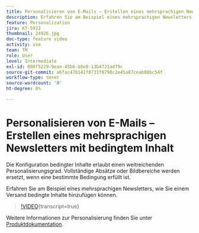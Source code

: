 ```yaml
---
title: Personalisieren von E-Mails – Erstellen eines mehrsprachigen Newsletters mit bedingtem Inhalt
description: Erfahren Sie am Beispiel eines mehrsprachigen Newsletters, wie Sie einem Versand bedingte Inhalte hinzufügen können.
feature: Personalization
jira: KT-5922
thumbnail: 24926.jpg
doc-type: feature video
activity: use
team: TM
role: User
level: Intermediate
exl-id: 080f5229-9eae-45b6-b0e0-13b4721ad79c
source-git-commit: a6fac47b141f8731f8798c2e45a87ceab08bc54f
workflow-type: tm+mt
source-wordcount: '0'
ht-degree: 0%

---
```


# Personalisieren von E-Mails – Erstellen eines mehrsprachigen Newsletters mit bedingtem Inhalt

Die Konfiguration bedingter Inhalte erlaubt einen weitreichenden Personalisierungsgrad. Vollständige Absätze oder Bildbereiche werden ersetzt, wenn eine bestimmte Bedingung erfüllt ist.

Erfahren Sie am Beispiel eines mehrsprachigen Newsletters, wie Sie einem Versand bedingte Inhalte hinzufügen können.

>[!VIDEO](https://video.tv.adobe.com/v/24926?quality=12&learn=on){transcript=true}

Weitere Informationen zur Personalisierung finden Sie unter [Produktdokumentation](https://experienceleague.adobe.com/docs/campaign-classic/using/sending-messages/personalizing-deliveries/about-personalization.html?lang=de).
